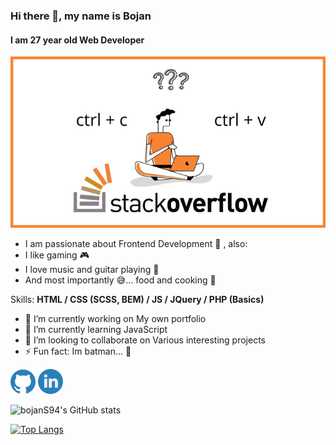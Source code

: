 ### Hi there 👋, my name is Bojan
#### I am 27 year old Web Developer 
![I am 27 year old Web Developer ](https://github.com/bojanS94/bojanS94/blob/main/1.jpg)

- I am passionate about Frontend Development 📑 , also:
- I like gaming 🎮
- I love music and guitar playing 🎸
- And most importantly 😅... food and cooking 🍲

Skills: **HTML / CSS (SCSS, BEM) / JS / JQuery / PHP (Basics)**

- 🔭 I’m currently working on My own portfolio 
- 🌱 I’m currently learning JavaScript 
- 👯 I’m looking to collaborate on Various interesting projects 
- ⚡ Fun fact: Im batman... 🦇 


[<img src='https://github.com/bojanS94/bojanS94/blob/main/github.svg' alt='github' height='40'>](https://github.com/bojanS94)
[<img src='https://github.com/bojanS94/bojanS94/blob/main/linkedin.svg' alt='linkedin' height='40'>](https://www.linkedin.com/in/bojan-savi%C4%87-2687a519b)

![bojanS94's GitHub stats](https://github-readme-stats.vercel.app/api?username=bojanS94&show_icons=true&theme=dark)

[![Top Langs](https://github-readme-stats.vercel.app/api/top-langs/?username=bojanS94)](https://github.com/anuraghazra/github-readme-stats)
